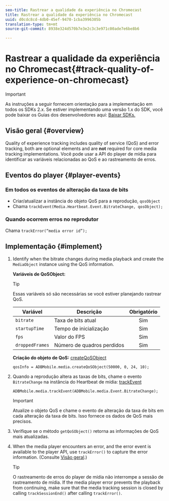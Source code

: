```yaml
---
seo-title: Rastrear a qualidade da experiência no Chromecast
title: Rastrear a qualidade da experiência no Chromecast
uuid: d0cdc8cd-4db0-45ef-9470-1cba3996305b
translation-type: tm+mt
source-git-commit: 8938e324d570b7e3e2c3c3e971c00ade7e6be8b6

---
```



# Rastrear a qualidade da experiência no Chromecast{#track-quality-of-experience-on-chromecast}

>[!IMPORTANT]
>
>As instruções a seguir fornecem orientação para a implementação em todos os SDKs 2.x. Se estiver implementando uma versão 1.x do SDK, você pode baixar os Guias dos desenvolvedores aqui: [Baixar SDKs.](/help/sdk-implement/download-sdks.md)

## Visão geral {#overview}

Quality of experience tracking includes quality of service (QoS) and error tracking, both are optional elements and are **not** required for core media tracking implementations. Você pode usar a API do player de mídia para identificar as variáveis relacionadas ao QoS e ao rastreamento de erros.

## Eventos do player {#player-events}

### Em todos os eventos de alteração da taxa de bits

* Criar/atualizar a instância do objeto QoS para a reprodução, `qosObject`
* Chama `trackEvent(Media.Heartbeat.Event.BitrateChange, qosObject);`

### Quando ocorrem erros no reprodutor

Chama `trackError(“media error id”);`

## Implementação {#implement}

1. Identify when the bitrate changes during media playback and create the `MediaObject` instance using the QoS information.

   **Variáveis de QoSObject:**

   >[!TIP]
   >
   >Essas variáveis só são necessárias se você estiver planejando rastrear QoS.

   | Variável | Descrição | Obrigatório |
   | --- | --- | :---: |
   | `bitrate` | Taxa de bits atual | Sim |
   | `startupTime` | Tempo de inicialização | Sim |
   | `fps` | Valor do FPS | Sim |
   | `droppedFrames` | Número de quadros perdidos | Sim |

   **Criação do objeto de QoS:** [createQoSObject](https://adobe-marketing-cloud.github.io/media-sdks/reference/chromecast/ADBMobile.media.html#.createQoSObject)

   ```
   qosInfo = ADBMobile.media.createQoSObject(50000, 0, 24, 10); 
   ```

1. Quando a reprodução altera as taxas de bits, chame o evento `BitrateChange` na instância do Heartbeat de mídia: [trackEvent](https://adobe-marketing-cloud.github.io/media-sdks/reference/chromecast/ADBMobile.media.html#.trackEvent)

   ```
   ADBMobile.media.trackEvent(ADBMobile.media.Event.BitrateChange); 
   ```

   >[!IMPORTANT]
   >
   >Atualize o objeto QoS e chame o evento de alteração da taxa de bits em cada alteração da taxa de bits. Isso fornece os dados de QoS mais precisos.

1. Verifique se o método `getQoSObject()` retorna as informações de QoS mais atualizadas.
1. When the media player encounters an error, and the error event is available to the player API, use `trackError()` to capture the error information. (Consulte [Visão geral](/help/sdk-implement/track-errors/track-errors-overview.md).)

   >[!TIP]
   >
   >O rastreamento de erros do player de mídia não interrompe a sessão de rastreamento de mídia. If the media player error prevents the playback from continuing, make sure that the media tracking session is closed by calling `trackSessionEnd()` after calling `trackError()`.


